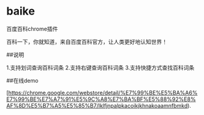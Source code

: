 baike
=====

百度百科chrome插件

百科一下，你就知道，来自百度百科官方，让人类更好地认知世界！

##说明

1.支持划词查询百科词条
2.支持右键查询百科词条
3.支持快捷方式查找百科词条


##在线demo

[https://chrome.google.com/webstore/detail/%E7%99%BE%E5%BA%A6%E7%99%BE%E7%A7%91%E5%9C%A8%E7%BA%BF%E5%88%92%E8%AF%8D%E5%B7%A5%E5%85%B7/lklfjnpalpkacoikjkhnakoaamnfbmkd).

